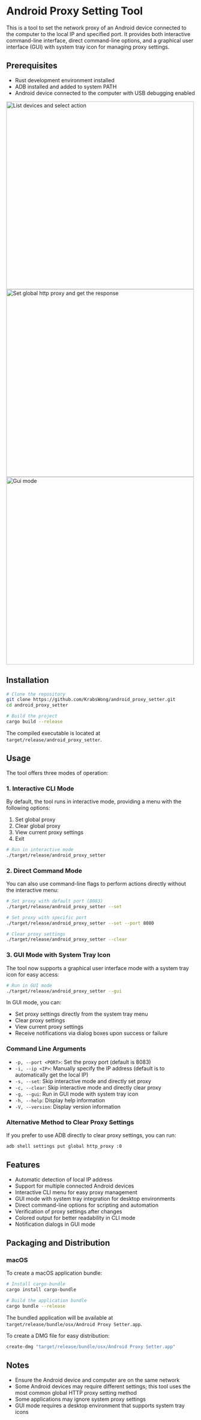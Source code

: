 # Android Proxy Setting Tool

This is a tool to set the network proxy of an Android device connected to the computer to the local IP and specified port. It provides both interactive command-line interface, direct command-line options, and a graphical user interface (GUI) with system tray icon for managing proxy settings.

## Prerequisites

- Rust development environment installed
- ADB installed and added to system PATH
- Android device connected to the computer with USB debugging enabled

<img width="500" alt="List devices and select action" src="https://github.com/user-attachments/assets/e1ec8d15-a354-47b4-84f8-47c6204349a1" />

<img width="500" alt="Set global http proxy and get the response" src="https://github.com/user-attachments/assets/29f82b92-a2e8-47f4-b167-a1b8bd8f8034" />

<img width="500" alt="Gui mode" src="https://github.com/user-attachments/assets/577c5016-e1eb-4c17-ab45-285a5219f052" />


## Installation

```bash
# Clone the repository
git clone https://github.com/KrabsWong/android_proxy_setter.git
cd android_proxy_setter

# Build the project
cargo build --release
```

The compiled executable is located at `target/release/android_proxy_setter`.

## Usage

The tool offers three modes of operation:

### 1. Interactive CLI Mode

By default, the tool runs in interactive mode, providing a menu with the following options:

1. Set global proxy
2. Clear global proxy
3. View current proxy settings
4. Exit

```bash
# Run in interactive mode
./target/release/android_proxy_setter
```

### 2. Direct Command Mode

You can also use command-line flags to perform actions directly without the interactive menu:

```bash
# Set proxy with default port (8083)
./target/release/android_proxy_setter --set

# Set proxy with specific port
./target/release/android_proxy_setter --set --port 8080

# Clear proxy settings
./target/release/android_proxy_setter --clear
```

### 3. GUI Mode with System Tray Icon

The tool now supports a graphical user interface mode with a system tray icon for easy access:

```bash
# Run in GUI mode
./target/release/android_proxy_setter --gui
```

In GUI mode, you can:

- Set proxy settings directly from the system tray menu
- Clear proxy settings
- View current proxy settings
- Receive notifications via dialog boxes upon success or failure

### Command Line Arguments

- `-p, --port <PORT>`: Set the proxy port (default is 8083)
- `-i, --ip <IP>`: Manually specify the IP address (default is to automatically get the local IP)
- `-s, --set`: Skip interactive mode and directly set proxy
- `-c, --clear`: Skip interactive mode and directly clear proxy
- `-g, --gui`: Run in GUI mode with system tray icon
- `-h, --help`: Display help information
- `-V, --version`: Display version information

### Alternative Method to Clear Proxy Settings

If you prefer to use ADB directly to clear proxy settings, you can run:

```bash
adb shell settings put global http_proxy :0
```

## Features

- Automatic detection of local IP address
- Support for multiple connected Android devices
- Interactive CLI menu for easy proxy management
- GUI mode with system tray integration for desktop environments
- Direct command-line options for scripting and automation
- Verification of proxy settings after changes
- Colored output for better readability in CLI mode
- Notification dialogs in GUI mode

## Packaging and Distribution

### macOS

To create a macOS application bundle:

```bash
# Install cargo-bundle
cargo install cargo-bundle

# Build the application bundle
cargo bundle --release
```

The bundled application will be available at `target/release/bundle/osx/Android Proxy Setter.app`.

To create a DMG file for easy distribution:

```bash
create-dmg "target/release/bundle/osx/Android Proxy Setter.app"
```

## Notes

- Ensure the Android device and computer are on the same network
- Some Android devices may require different settings; this tool uses the most common global HTTP proxy setting method
- Some applications may ignore system proxy settings
- GUI mode requires a desktop environment that supports system tray icons

